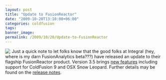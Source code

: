 ```yaml
---
layout: post
title: "Update to FusionReactor"
date: "2009-10-20T13:10:00+06:00"
categories: coldfusion 
tags: 
banner_image: 
permalink: /2009/10/20/Update-to-FusionReactor
---
```


<img src="https://static.raymondcamden.com/images/cfjedi/logofr.png" align="left" style="margin-right:5px"/>
Just a quick note to let folks know that the good folks at Integral (hey, where is my darn FusionAnalytics beta???) have released an update to their flagship FusionReactor product. Version 3.5 brings <a href="http://www.fusion-reactor.com/newsletter/latest.cfm">new features</a> including support for ColdFusion 9 and OSX Snow Leopard. Further details may be found on the <a href="http://www.fusion-reactor.com/support/kb/FRS-230.cfm">release notes</a>.
<br clear="left">